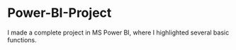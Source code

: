 # Power-BI-Project
I made a complete project in MS Power BI, where I highlighted several basic functions.
